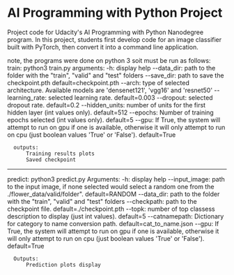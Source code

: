 # AI Programming with Python Project

Project code for Udacity's AI Programming with Python Nanodegree program. In this project, students first develop code for an image classifier built with PyTorch, then convert it into a command line application.

note, the programs were done on python 3 soit must be run as follows:
train:
  python3 train.py 
      arguments:
      	  -h: display help
          --data_dir: path to the folder with the "train", "valid" and "test" folders
          --save_dir: path to save the checkpoint.pth default=checkpoint.pth
          --arch: type of selected architecture. Available models are 'densenet121', 'vgg16' and 'resnet50'
          --learning_rate: selected learning rate. default=0.003
          --dropout: selected dropout rate. default=0.2
          --hidden_units: number of units for the first hidden layer (int values only). default=512
          --epochs: Number of training epochs selected (int values only). default=5
          --gpu: If True, the system will attempt to run on gpu if one is available, otherwise it will only attempt to run on cpu (just boolean values 'True' or 'False'). default=True

      outputs:
          Training results plots
          Saved checkpoint
---
predict:
  python3 predict.py
      Arguments:
      	  -h: display help
          --input_image: path to the input image, if none selected would select a random one from the ./flower_data/valid/folder". default=RANDOM
          --data_dir: path to the folder with the "train", "valid" and "test" folders
          --checkpath: path to the checkpoint file. default=./checkpoint.pth
          --topk: number of top classess description to display (just int values). default=5
          --catnamepath: Dictionary for category to name conversion path. default=cat_to_name.json
          --gpu: If True, the system will attempt to run on gpu if one is available, otherwise it will only attempt to run on cpu (just boolean values 'True' or 'False'). default=True

      Outputs: 
          Prediction plots display

